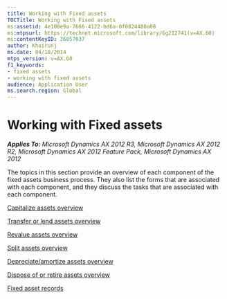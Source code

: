 ```yaml
---
title: Working with Fixed assets
TOCTitle: Working with Fixed assets
ms:assetid: 4e108e9a-7666-4122-bd6a-0f0824480a08
ms:mtpsurl: https://technet.microsoft.com/library/Gg212741(v=AX.60)
ms:contentKeyID: 36057037
author: Khairunj
ms.date: 04/18/2014
mtps_version: v=AX.60
f1_keywords:
- fixed assets
- working with fixed assets
audience: Application User
ms.search.region: Global
---
```


# Working with Fixed assets 


_**Applies To:** Microsoft Dynamics AX 2012 R3, Microsoft Dynamics AX 2012 R2, Microsoft Dynamics AX 2012 Feature Pack, Microsoft Dynamics AX 2012_

The topics in this section provide an overview of each component of the fixed assets business process. They also list the forms that are associated with each component, and they discuss the tasks that are associated with each component.

[Capitalize assets overview](capitalize-assets-overview.md)

[Transfer or lend assets overview](transfer-or-lend-assets-overview.md)

[Revalue assets overview](revalue-assets-overview.md)

[Split assets overview](split-assets-overview.md)

[Depreciate/amortize assets overview](depreciate-amortize-assets-overview.md)

[Dispose of or retire assets overview](dispose-of-or-retire-assets-overview.md)

[Fixed asset records](fixed-asset-records.md)

  



